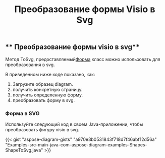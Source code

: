﻿---
title: Преобразование формы Visio в Svg
type: docs
weight: 10
url: /ru/java/convert-a-visio-shape-to-svg/
description: В этом разделе объясняется, как преобразовать форму visio в svg с помощью Aspose.Diagram.
---
## ** Преобразование формы visio в svg**
 Метод ToSvg, предоставляемый[Форма](https://reference.aspose.com/diagram/java/com.aspose.diagram/Shape) класс можно использовать для преобразования в svg.

В приведенном ниже коде показано, как:

1. Загрузите образец diagram.
1. получить конкретную страницу.
1. получить определенную форму.
1. преобразовать форму в svg.
### **Форма в SVG**
Используйте следующий код в своем Java-приложении, чтобы преобразовать фигуру visio в svg.

{{< gist "aspose-diagram-gists" "a970e3b0531843f718d7f46abf12d56a" "Examples-src-main-java-com-aspose-diagram-examples-Shapes-ShapeToSvg.java" >}}



